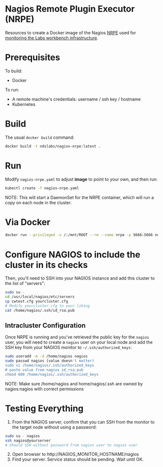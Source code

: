 # Nagios Remote Plugin Executor (NRPE)
Resources to create a Docker image of the Nagios [NRPE](https://exchange.nagios.org/directory/Addons/Monitoring-Agents/NRPE--2D-Nagios-Remote-Plugin-Executor/details) used for [monitoring the Labs workbench infrastructure](https://opensource.ncsa.illinois.edu/confluence/display/NDS/NDS+Labs+Monitoring).

# Prerequisites
To build:
* Docker

To run:
* A remote machine's credentials: username / ssh key / hostname
* Kubernetes

# Build
The usual `docker build` command:
```bash
docker build -t ndslabs/nagios-nrpe:latest .
```

# Run
Modify `nagios-nrpe.yaml` to adjust **image** to point to your own, and then run:
```bash
kubectl create -f nagios-nrpe.yaml
```

NOTE: This will start a DaemonSet for the NRPE container, which will run a copy on each node in the cluster.

# Via Docker
```bash
docker run --privileged -v /:/mnt/ROOT --rm --name nrpe -p 5666:5666 ndslabs/nagios-nrpe
```

# Configure NAGIOS to include the cluster in its checks
Then, you'll need to SSH into your NAGIOS instance and add this cluster to the list of "servers":
```bash
sudo su -
cd /usr/local/nagios/etc/servers
cp cwtest.cfg yourcluster.cfg
# Modify yourcluster.cfg to your liking
cat /home/nagios/.ssh/id_rsa.pub
```

## Intracluster Configuration
Once NRPE is running and you've retrieved the public key for the `nagios` user, you will need to create a `nagios` user on your local node and add the SSH key from your NAGIOS monitor to `~/.ssh/authorized_keys`:
```bash
sudo useradd -m -d /home/nagios nagios
sudo passwd nagios (value doesn't matter)
sudo vi /home/nagios/.ssh/authorized_keys
# paste value from nagios id_rsa.pub
chmod 600 /home/nagios/.ssh/authorized_keys
```

NOTE: Make sure /home/nagios and home/nagios/.ssh are owned by nagios:nagios with correct permissions

# Testing Everything
1. From the NAGIOS server, confirm that you can SSH from the monitor to the target node without using a password:
```bash
sudo su - nagios
ssh nagios@yourserver
# Should SSH without password from nagios user to nagios user
```
2. Open browser to http://NAGIOS_MONITOR_HOSTNAME/nagios
3. Find your server. Service status should be pending. Wait until OK.
